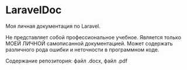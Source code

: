 # LaravelDoc
Моя личная документация по Laravel.

Не представляет собой профессиональное учебное. Является только МОЕЙ ЛИЧНОЙ самописанной документацией. Может содержать различного рода ошибки и неточности в программном коде.  

Содержание репозитория: файл .docx, файл .pdf
